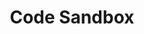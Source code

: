 ---
git: https://github.com/codesandbox/codesandbox-client
logohandle: codesandboxio
sort: codesandbox
title: Code Sandbox
twitter: https://x.com/codesandbox
website: https://codesandbox.io/index2
---